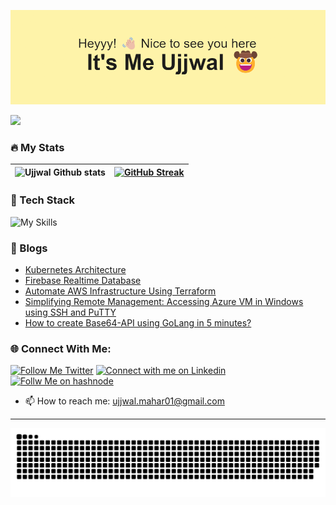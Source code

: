 ![Me](header.png)

![](https://komarev.com/ghpvc/?username=UjjwalMahar)

<!-- ## About Me

- 🔭 I’m currently working on Android and Cloud
- 🌱 I’m currently learning Cloud 
- 👯 I’m looking to collaborate on ...
- 🤔 I’m looking for help with ...
- 💬 Ask me about ...
- 😄 Pronouns: He/Him
- ⚡ Fun fact: ...

 -->

### :fire: My Stats
![Ujjwal Github stats](https://github-readme-stats.vercel.app/api?username=UjjwalMahar&show_icons=true&theme=radical) | [![GitHub Streak](https://streak-stats.demolab.com/?user=UjjwalMahar&theme=dark)](https://git.io/streak-stats) 
--- | --- 

### 🔎 Tech Stack
![My Skills](https://skillicons.dev/icons?i=py,java,azure,aws,gcp,docker,jenkins,go,kubernetes,github,git,figma,firebase,flutter,androidstudio )


### 📝 Blogs
- [Kubernetes Architecture](https://ujjwalmahar.hashnode.dev/kubernetes-architecture) 
- [Firebase Realtime Database](https://ujjwalmahar.hashnode.dev/firebase-realtime-database)
- [Automate AWS Infrastructure Using Terraform](https://ujjwalmahar.hashnode.dev/automate-aws-infrastructure-using-terraform)
- [Simplifying Remote Management: Accessing Azure VM in Windows using SSH and PuTTY](https://ujjwalmahar.hashnode.dev/simplifying-remote-management-accessing-azure-vm-in-windows-using-ssh-and-putty)
- [How to create Base64-API using GoLang in 5 minutes?](https://medium.com/@UjjwalMahar/how-to-create-base64-api-using-golang-in-5-minutes-6b6fb918c29c)


### 🌐 Connect With Me:

 [![Follow Me Twitter](https://img.shields.io/badge/Twitter-1DA1F2?style=for-the-badge&logo=twitter&logoColor=white)](https://twitter.com/UjjwalMahar)  [![Connect with me on Linkedin](https://img.shields.io/badge/LinkedIn-0077B5?style=for-the-badge&logo=linkedin&logoColor=white)](https://www.linkedin.com/in/ujjwal-mahar-354a0a229/)  [![Follw Me on hashnode](https://img.shields.io/badge/Hashnode-2962FF?style=for-the-badge&logo=hashnode&logoColor=white)](https://ujjwalmahar.hashnode.dev/)
 
 
- 📫 How to reach me: ujjwal.mahar01@gmail.com

---

<picture>
<img src="https://raw.githubusercontent.com/UjjwalMahar/UjjwalMahar/output/github-contribution-grid-snake.svg" />
</picture>
</p>


